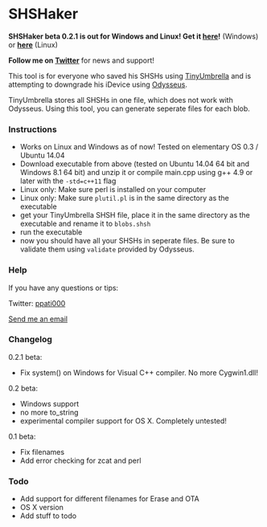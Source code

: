 # SHSHaker #

**SHSHaker beta 0.2.1 is out for Windows and Linux! Get it [here](https://bitbucket.org/ppati000/shshaker/downloads/SHSHaker-beta-0.2.1-windows.zip)!** (Windows) or **[here](https://bitbucket.org/ppati000/shshaker/downloads/SHSHaker-beta-0.2.1-linux.zip)** (Linux)

**Follow me on [Twitter](http://twitter.com/ppati000)** for news and support!

This tool is for everyone who saved his SHSHs using [TinyUmbrella](http://blog.firmwareumbrella.com/) and is attempting to downgrade his iDevice using [Odysseus](https://dayt0n.github.io/articles/Odysseus/).

TinyUmbrella stores all SHSHs in one file, which does not work with Odysseus. Using this tool, you can generate seperate files for each blob.

### Instructions ###

* Works on Linux and Windows as of now! Tested on elementary OS 0.3 / Ubuntu 14.04
* Download executable from above (tested on Ubuntu 14.04 64 bit and Windows 8.1 64 bit) and unzip it or compile main.cpp using g++ 4.9 or later with the `-std=c++11` flag
* Linux only: Make sure perl is installed on your computer
* Linux only: Make sure `plutil.pl` is in the same directory as the executable
* get your TinyUmbrella SHSH file, place it in the same directory as the executable and rename it to `blobs.shsh`
* run the executable
* now you should have all your SHSHs in seperate files. Be sure to validate them using `validate` provided by Odysseus.

### Help ###

If you have any questions or tips:

Twitter: [ppati000](http://twitter.com/ppati000)

[Send me an email](mailto:ppati000@me.com)

### Changelog ###

0.2.1 beta:

* Fix system() on Windows for Visual C++ compiler. No more Cygwin1.dll!

0.2 beta:

* Windows support
* no more to_string
* experimental compiler support for OS X. Completely untested!

0.1 beta:

* Fix filenames
* Add error checking for zcat and perl

### Todo ###
* Add support for different filenames for Erase and OTA
* OS X version
* Add stuff to todo